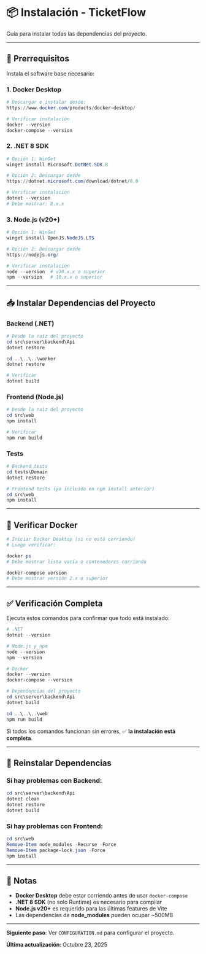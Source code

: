 # 📦 Instalación - TicketFlow

Guía para instalar todas las dependencias del proyecto.

---

## 🔧 Prerrequisitos

Instala el software base necesario:

### 1. Docker Desktop
```powershell
# Descargar e instalar desde:
https://www.docker.com/products/docker-desktop/

# Verificar instalación
docker --version
docker-compose --version
```

### 2. .NET 8 SDK
```powershell
# Opción 1: WinGet
winget install Microsoft.DotNet.SDK.8

# Opción 2: Descargar desde
https://dotnet.microsoft.com/download/dotnet/8.0

# Verificar instalación
dotnet --version
# Debe mostrar: 8.x.x
```

### 3. Node.js (v20+)
```powershell
# Opción 1: WinGet
winget install OpenJS.NodeJS.LTS

# Opción 2: Descargar desde
https://nodejs.org/

# Verificar instalación
node --version  # v20.x.x o superior
npm --version   # 10.x.x o superior
```

---

## 📥 Instalar Dependencias del Proyecto

### Backend (.NET)
```powershell
# Desde la raíz del proyecto
cd src\server\backend\Api
dotnet restore

cd ..\..\..\worker
dotnet restore

# Verificar
dotnet build
```

### Frontend (Node.js)
```powershell
# Desde la raíz del proyecto
cd src\web
npm install

# Verificar
npm run build
```

### Tests
```powershell
# Backend tests
cd tests\Domain
dotnet restore

# Frontend tests (ya incluido en npm install anterior)
cd src\web
npm install
```

---

## 🐳 Verificar Docker

```powershell
# Iniciar Docker Desktop (si no está corriendo)
# Luego verificar:

docker ps
# Debe mostrar lista vacía o contenedores corriendo

docker-compose version
# Debe mostrar versión 2.x o superior
```

---

## ✅ Verificación Completa

Ejecuta estos comandos para confirmar que todo está instalado:

```powershell
# .NET
dotnet --version

# Node.js y npm
node --version
npm --version

# Docker
docker --version
docker-compose --version

# Dependencias del proyecto
cd src\server\backend\Api
dotnet build

cd ..\..\..\web
npm run build
```

Si todos los comandos funcionan sin errores, ✅ **la instalación está completa**.

---

## 🔄 Reinstalar Dependencias

### Si hay problemas con Backend:
```powershell
cd src\server\backend\Api
dotnet clean
dotnet restore
dotnet build
```

### Si hay problemas con Frontend:
```powershell
cd src\web
Remove-Item node_modules -Recurse -Force
Remove-Item package-lock.json -Force
npm install
```

---

## 📝 Notas

- **Docker Desktop** debe estar corriendo antes de usar `docker-compose`
- **.NET 8 SDK** (no solo Runtime) es necesario para compilar
- **Node.js v20+** es requerido para las últimas features de Vite
- Las dependencias de **node_modules** pueden ocupar ~500MB

---

**Siguiente paso**: Ver `CONFIGURATION.md` para configurar el proyecto.

**Última actualización**: Octubre 23, 2025

